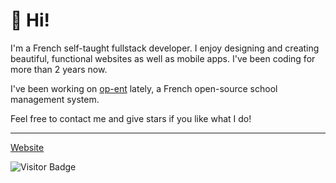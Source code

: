 # 👋 Hi!

I'm a French self-taught fullstack developer. I enjoy designing and creating beautiful, functional websites as well as mobile apps. I've been coding for more than 2 years now.

I've been working on [op-ent](https://github.com/op-ent) lately, a French open-source school management system.

Feel free to contact me and give stars if you like what I do!

---

[Website](https://florian-lefebvre.dev)

<div height="20"></div>

![Visitor Badge](https://visitor-badge.laobi.icu/badge?page_id=florian-lefebvre&title=Visitors)
